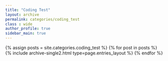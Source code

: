 ```yaml
---
title: "Coding Test"
layout: archive
permalink: categories/coding_test
class : wide
author_profile: true
sidebar_main: true
---
```

{% assign posts = site.categories.coding_test %}
{% for post in posts %} {% include archive-single2.html type=page.entries_layout %} {% endfor %}
